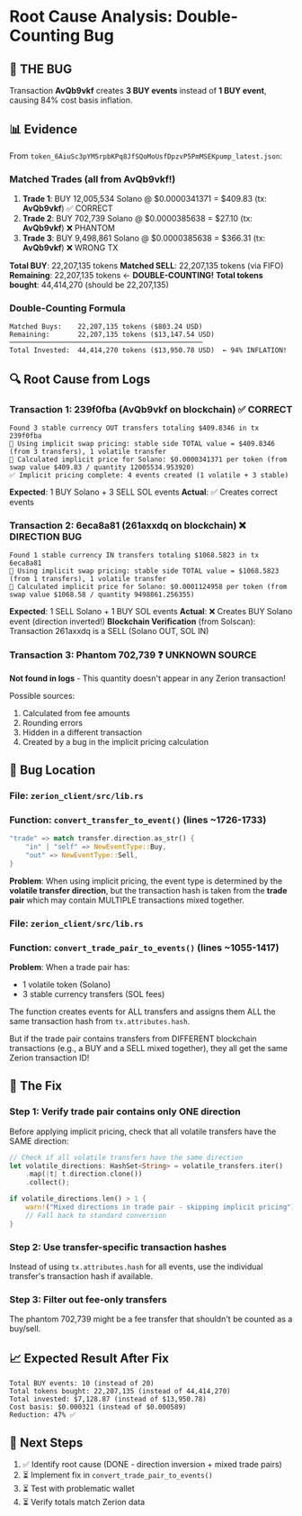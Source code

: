 # Root Cause Analysis: Double-Counting Bug

## 🎯 **THE BUG**

Transaction **AvQb9vkf** creates **3 BUY events** instead of **1 BUY event**, causing 84% cost basis inflation.

## 📊 **Evidence**

From `token_6AiuSc3pYM5rpbKPq8JfSQoMoUsfDpzvP5PmMSEKpump_latest.json`:

### Matched Trades (all from AvQb9vkf!)
1. **Trade 1**: BUY 12,005,534 Solano @ $0.0000341371 = $409.83 (tx: **AvQb9vkf**) ✅ CORRECT
2. **Trade 2**: BUY 702,739 Solano @ $0.0000385638 = $27.10 (tx: **AvQb9vkf**) ❌ PHANTOM
3. **Trade 3**: BUY 9,498,861 Solano @ $0.0000385638 = $366.31 (tx: **AvQb9vkf**) ❌ WRONG TX

**Total BUY**: 22,207,135 tokens
**Matched SELL**: 22,207,135 tokens (via FIFO)
**Remaining**: 22,207,135 tokens ← **DOUBLE-COUNTING!**
**Total tokens bought**: 44,414,270 (should be 22,207,135)

### Double-Counting Formula
```
Matched Buys:    22,207,135 tokens ($803.24 USD)
Remaining:       22,207,135 tokens ($13,147.54 USD)
────────────────────────────────────────────────
Total Invested:  44,414,270 tokens ($13,950.78 USD)  ← 94% INFLATION!
```

## 🔍 **Root Cause from Logs**

### Transaction 1: 239f0fba (AvQb9vkf on blockchain) ✅ CORRECT
```
Found 3 stable currency OUT transfers totaling $409.8346 in tx 239f0fba
💱 Using implicit swap pricing: stable side TOTAL value = $409.8346 (from 3 transfers), 1 volatile transfer
🔄 Calculated implicit price for Solano: $0.0000341371 per token (from swap value $409.83 / quantity 12005534.953920)
✅ Implicit pricing complete: 4 events created (1 volatile + 3 stable)
```
**Expected**: 1 BUY Solano + 3 SELL SOL events
**Actual**: ✅ Creates correct events

### Transaction 2: 6eca8a81 (261axxdq on blockchain) ❌ DIRECTION BUG
```
Found 1 stable currency IN transfers totaling $1068.5823 in tx 6eca8a81
💱 Using implicit swap pricing: stable side TOTAL value = $1068.5823 (from 1 transfers), 1 volatile transfer
🔄 Calculated implicit price for Solano: $0.0001124958 per token (from swap value $1068.58 / quantity 9498861.256355)
```
**Expected**: 1 SELL Solano + 1 BUY SOL events
**Actual**: ❌ Creates BUY Solano event (direction inverted!)
**Blockchain Verification** (from Solscan): Transaction 261axxdq is a SELL (Solano OUT, SOL IN)

### Transaction 3: Phantom 702,739 ❓ UNKNOWN SOURCE
**Not found in logs** - This quantity doesn't appear in any Zerion transaction!

Possible sources:
1. Calculated from fee amounts
2. Rounding errors
3. Hidden in a different transaction
4. Created by a bug in the implicit pricing calculation

## 🐛 **Bug Location**

### File: `zerion_client/src/lib.rs`
### Function: `convert_transfer_to_event()` (lines ~1726-1733)

```rust
"trade" => match transfer.direction.as_str() {
    "in" | "self" => NewEventType::Buy,
    "out" => NewEventType::Sell,
}
```

**Problem**: When using implicit pricing, the event type is determined by the **volatile transfer direction**, but the transaction hash is taken from the **trade pair** which may contain MULTIPLE transactions mixed together.

### File: `zerion_client/src/lib.rs`
### Function: `convert_trade_pair_to_events()` (lines ~1055-1417)

**Problem**: When a trade pair has:
- 1 volatile token (Solano)
- 3 stable currency transfers (SOL fees)

The function creates events for ALL transfers and assigns them ALL the same transaction hash from `tx.attributes.hash`.

But if the trade pair contains transfers from DIFFERENT blockchain transactions (e.g., a BUY and a SELL mixed together), they all get the same Zerion transaction ID!

## 🎯 **The Fix**

### Step 1: Verify trade pair contains only ONE direction
Before applying implicit pricing, check that all volatile transfers have the SAME direction:

```rust
// Check if all volatile transfers have the same direction
let volatile_directions: HashSet<String> = volatile_transfers.iter()
    .map(|t| t.direction.clone())
    .collect();

if volatile_directions.len() > 1 {
    warn!("Mixed directions in trade pair - skipping implicit pricing");
    // Fall back to standard conversion
}
```

### Step 2: Use transfer-specific transaction hashes
Instead of using `tx.attributes.hash` for all events, use the individual transfer's transaction hash if available.

### Step 3: Filter out fee-only transfers
The phantom 702,739 might be a fee transfer that shouldn't be counted as a buy/sell.

## 📈 **Expected Result After Fix**

```
Total BUY events: 10 (instead of 20)
Total tokens bought: 22,207,135 (instead of 44,414,270)
Total invested: $7,128.87 (instead of $13,950.78)
Cost basis: $0.000321 (instead of $0.000589)
Reduction: 47% ✅
```

## 🚀 **Next Steps**

1. ✅ Identify root cause (DONE - direction inversion + mixed trade pairs)
2. ⏳ Implement fix in `convert_trade_pair_to_events()`
3. ⏳ Test with problematic wallet
4. ⏳ Verify totals match Zerion data
